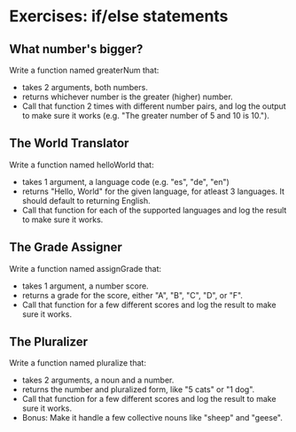# Exercises: if/else statements

## What number's bigger?

Write a function named greaterNum that:
- takes 2 arguments, both numbers.
- returns whichever number is the greater (higher) number.
- Call that function 2 times with different number pairs, and log the output to make sure it works (e.g. "The greater number of 5 and 10 is 10.").

## The World Translator

Write a function named helloWorld that:
- takes 1 argument, a language code (e.g. "es", "de", "en")
- returns "Hello, World" for the given language, for atleast 3 languages. It should default to returning English.
- Call that function for each of the supported languages and log the result to make sure it works.

## The Grade Assigner

Write a function named assignGrade that:
- takes 1 argument, a number score.
- returns a grade for the score, either "A", "B", "C", "D", or "F".
- Call that function for a few different scores and log the result to make sure it works.

## The Pluralizer

Write a function named pluralize that:
- takes 2 arguments, a noun and a number.
- returns the number and pluralized form, like "5 cats" or "1 dog".
- Call that function for a few different scores and log the result to make sure it works.
- Bonus: Make it handle a few collective nouns like "sheep" and "geese".
